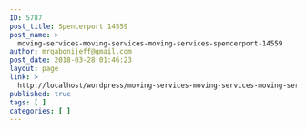 ```yaml
---
ID: 5787
post_title: Spencerport 14559
post_name: >
  moving-services-moving-services-moving-services-spencerport-14559
author: mrgabonijeff@gmail.com
post_date: 2018-03-28 01:46:23
layout: page
link: >
  http://localhost/wordpress/moving-services-moving-services-moving-services-spencerport-14559/
published: true
tags: [ ]
categories: [ ]
---
```

